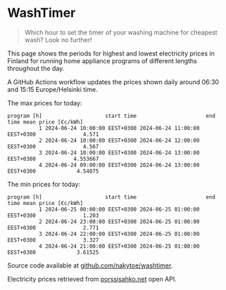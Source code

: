
# WashTimer

> Which hour to set the timer of your washing machine for cheapest wash? Look no further!

This page shows the periods for highest and lowest electricity prices in Finland 
for running home appliance programs of different lengths throughout the day. 

A GitHub Actions workflow updates the prices shown daily around 06:30 and 15:15 Europe/Helsinki time.

The max prices for today:

	program [h]                    start time                      end time mean price [€c/kWh]
	          1 2024-06-24 10:00:00 EEST+0300 2024-06-24 11:00:00 EEST+0300               4.571
	          2 2024-06-24 10:00:00 EEST+0300 2024-06-24 12:00:00 EEST+0300               4.567
	          3 2024-06-24 10:00:00 EEST+0300 2024-06-24 13:00:00 EEST+0300            4.553667
	          4 2024-06-24 09:00:00 EEST+0300 2024-06-24 13:00:00 EEST+0300             4.54075

The min prices for today:

	program [h]                    start time                      end time mean price [€c/kWh]
	          1 2024-06-25 00:00:00 EEST+0300 2024-06-25 01:00:00 EEST+0300               1.203
	          2 2024-06-24 23:00:00 EEST+0300 2024-06-25 01:00:00 EEST+0300               2.771
	          3 2024-06-24 22:00:00 EEST+0300 2024-06-25 01:00:00 EEST+0300               3.327
	          4 2024-06-24 21:00:00 EEST+0300 2024-06-25 01:00:00 EEST+0300             3.61525


Source code available at [github.com/nakytoe/washtimer](https://github.com/nakytoe/washtimer).

Electricity prices retrieved from [porssisahko.net](https://porssisahko.net/api) open API.
